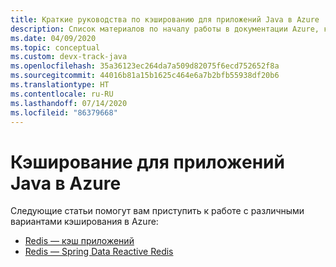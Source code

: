 ```yaml
---
title: Краткие руководства по кэшированию для приложений Java в Azure
description: Список материалов по началу работы в документации Azure, касающейся кэширования для приложений Java.
ms.date: 04/09/2020
ms.topic: conceptual
ms.custom: devx-track-java
ms.openlocfilehash: 35a36123ec264da7a509d82075f6ecd752652f8a
ms.sourcegitcommit: 44016b81a15b1625c464e6a7b2bfb55938df20b6
ms.translationtype: HT
ms.contentlocale: ru-RU
ms.lasthandoff: 07/14/2020
ms.locfileid: "86379668"
---
```

# <a name="caching-for-java-apps-on-azure"></a>Кэширование для приложений Java в Azure

Следующие статьи помогут вам приступить к работе с различными вариантами кэширования в Azure:

- [Redis — кэш приложений](/azure/azure-cache-for-redis/cache-java-get-started)
- [Redis — Spring Data Reactive Redis](/azure/developer/java/spring-framework/configure-spring-boot-initializer-java-app-with-redis-cache)
